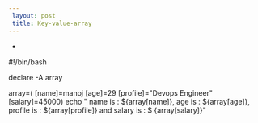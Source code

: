 ```yaml
---
 layout: post
 title: Key-value-array
---
```


   - 

   #!/bin/bash

   declare -A array

   array=( [name]=manoj [age]=29 [profile]="Devops Engineer" [salary]=45000)
   echo " name is : ${array[name]}, age is : ${array[age]}, profile is : ${array[profile]} and salary is : $ {array[salary]}"


